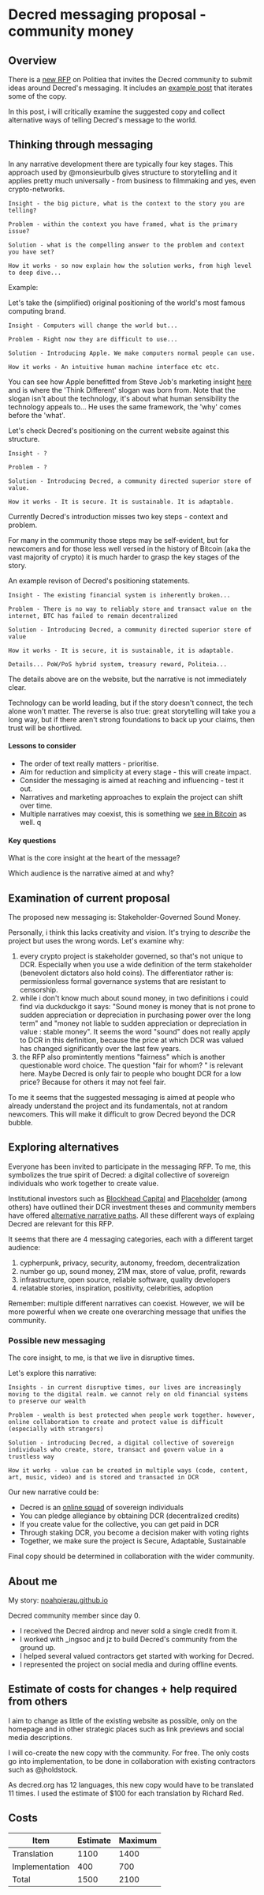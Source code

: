 # Decred messaging proposal - community money

## Overview

There is a [new RFP](https://proposals.decred.org/proposals/91becea) on Politiea that invites the Decred community to submit ideas around Decred's messaging. It includes an [example post](https://gist.github.com/RichardRed0x/22c584e7fd9413c1a3f3284069998892) that iterates some of the copy.

In this post, i will critically examine the suggested copy and collect alternative ways of telling Decred's message to the world.


## Thinking through messaging

In any narrative development there are typically four key stages. This approach used by @monsieurbulb gives structure to storytelling and it applies pretty much universally - from business to filmmaking and yes, even crypto-networks.

    Insight - the big picture, what is the context to the story you are telling?

    Problem - within the context you have framed, what is the primary issue?

    Solution - what is the compelling answer to the problem and context you have set?

    How it works - so now explain how the solution works, from high level to deep dive...


Example:

Let's take the (simplified) original positioning of the world's most famous computing brand.

    Insight - Computers will change the world but...

    Problem - Right now they are difficult to use...

    Solution - Introducing Apple. We make computers normal people can use.

    How it works - An intuitive human machine interface etc etc.

You can see how Apple benefitted from Steve Job's marketing insight [here](https://www.youtube.com/watch?v=keCwRdbwNQY) and is where the 'Think Different' slogan was born from. Note that the slogan isn't about the technology, it's about what human sensibility the technology appeals to... He uses the same framework, the 'why' comes before the 'what'. 

Let's check Decred's positioning on the current website against this structure.

    Insight - ?

    Problem - ?

    Solution - Introducing Decred, a community directed superior store of value.

    How it works - It is secure. It is sustainable. It is adaptable.

Currently Decred's introduction misses two key steps - context and problem.

For many in the community those steps may be self-evident, but for newcomers and for those less well versed in the history of Bitcoin (aka the vast majority of crypto) it is much harder to grasp the key stages of the story.

An example revison of Decred's positioning statements.

    Insight - The existing financial system is inherently broken...

    Problem - There is no way to reliably store and transact value on the internet, BTC has failed to remain decentralized 

    Solution - Introducing Decred, a community directed superior store of value

    How it works - It is secure, it is sustainable, it is adaptable.

    Details... PoW/PoS hybrid system, treasury reward, Politeia...

The details above are on the website, but the narrative is not immediately clear.

Technology can be world leading, but if the story doesn't connect, the tech alone won't matter. The reverse is also true: great storytelling will take you a long way, but if there aren't strong foundations to back up your claims, then trust will be shortlived. 

#### Lessons to consider 

- The order of text really matters - prioritise. 
- Aim for reduction and simplicity at every stage - this will create impact. 
- Consider the messaging is aimed at reaching and influencing - test it out. 
- Narratives and marketing approaches to explain the project can shift over time. 
- Multiple narratives may coexist, this is something we [see in Bitcoin](https://uncommoncore.co/visions-of-bitcoin-how-major-bitcoin-narratives-changed-over-time/) as well. q

#### Key questions 

What is the core insight at the heart of the message? 

Which audience is the narrative aimed at and why? 

## Examination of current proposal 

The proposed new messaging is: Stakeholder-Governed Sound Money. 

Personally, i think this lacks creativity and vision. It's trying to *describe* the project but uses the wrong words. Let's examine why:

1. every crypto project is stakeholder governed, so that's not unique to DCR. Especially when you use a wide definition of the term stakeholder (benevolent dictators also hold coins). The differentiator rather is: permissionless formal governance systems that are resistant to censorship.
2. while i don't know much about sound money, in two definitions i could find via duckduckgo it says: "Sound money is money that is not prone to sudden appreciation or depreciation in purchasing power over the long term" and "money not liable to sudden appreciation or depreciation in value : stable money". It seems the word "sound" does not really apply to DCR in this definition, because the price at which DCR was valued has changed significantly over the last few years.
3. the RFP also promintently mentions "fairness" which is another questionable word choice. The question "fair for whom? " is relevant here. Maybe Decred is only fair to people who bought DCR for a low price? Because for others it may not feel fair.

To me it seems that the suggested messaging is aimed at people who already understand the project and its fundamentals, not at random newcomers. This will make it difficult to grow Decred beyond the DCR bubble.

## Exploring alternatives 

Everyone has been invited to participate in the messaging RFP. To me, this symbolizes the true spirit of Decred: a digital collective of sovereign individuals who work together to create value.

Institutional investors such as [Blockhead Capital](https://www.blockheadcap.com/post/decred-investment-thesis) and [Placeholder](https://www.placeholder.vc/blog/2018/5/12/decred-investment-thesis) (among others) have outlined their DCR investment theses and community members have offered [alternative narrative paths](https://www.reddit.com/r/decred/comments/hg2a9k/forward_thinking_friday_decred_narratives_26_june/). All these different ways of explaing Decred are relevant for this RFP.

It seems that there are 4 messaging categories, each with a different target audience: 

1. cypherpunk, privacy, security, autonomy, freedom, decentralization 
2. number go up, sound money, 21M max, store of value, profit, rewards
3. infrastructure, open source, reliable software, quality developers 
4. relatable stories, inspiration, positivity, celebrities, adoption

Remember: multiple different narratives can coexist. However, we will be more powerful when we create one overarching message that unifies the community. 

### Possible new messaging 

The core insight, to me, is that we live in disruptive times. 

Let's explore this narrative:

    Insights - in current disruptive times, our lives are increasingly moving to the digital realm. we cannot rely on old financial systems to preserve our wealth 

    Problem - wealth is best protected when people work together. however, online collaboration to create and protect value is difficult (especially with strangers)

    Solution - introducing Decred, a digital collective of sovereign individuals who create, store, transact and govern value in a trustless way 

    How it works - value can be created in multiple ways (code, content, art, music, video) and is stored and transacted in DCR


Our new narrative could be:

* Decred is an [online squad](https://otherinter.net/squad-wealth/) of sovereign individuals 
* You can pledge allegiance by obtaining DCR (decentralized credits)
* If you create value for the collective, you can get paid in DCR
* Through staking DCR, you become a decision maker with voting rights 
* Together, we make sure the project is Secure, Adaptable, Sustainable 

Final copy should be determined in collaboration with the wider community. 


## About me

My story: [noahpierau.github.io](https://noahpierau.github.io/)

Decred community member since day 0.

- I received the Decred airdrop and never sold a single credit from it.
- I worked with _ingsoc and jz to build Decred's community from the ground up. 
- I helped several valued contractors get started with working for Decred. 
- I represented the project on social media and during offline events.


## Estimate of costs for changes + help required from others

I aim to change as little of the existing website as possible, only on the homepage and in other strategic places such as link previews and social media descriptions.

I will co-create the new copy with the community. For free. The only costs go into implementation, to be done in collaboration with existing contractors such as @jholdstock.

As decred.org has 12 languages, this new copy would have to be translated 11 times. I used the estimate of $100 for each translation by Richard Red.

## Costs

| Item           | Estimate | Maximum |
|----------------|----------|---------|
| Translation    | 1100     | 1400    |
| Implementation | 400      | 700     |
| Total          | 1500     | 2100    |


